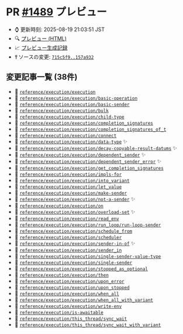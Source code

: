 # PR [\#1489](https://github.com/cpprefjp/site/pull/1489) プレビュー
- &#x231a; 更新時刻: 2025-08-19 21:03:51 JST
- &#x1f50d; [プレビュー (HTML)](https://cpprefjp.github.io/site/gen/pull/1489)
- &#x1f4c8; [プレビュー生成記録](https://github.com/cpprefjp/site/actions?query=event%3Apull_request_target+branch%3Ap3557r3)
- **&#x2AEF;** ソースの変更: [`715c5f9..157a932`](https://github.com/cpprefjp/site/compare/715c5f996ee4be5e568e0b28bd2b5edb4a4008a7..157a932f88b6387f24817b254ecfdd41b9273622)

## 変更記事一覧 (38件)

- &#x1f4dd; [`reference/execution/execution`](https://cpprefjp.github.io/site/gen/pull/1489/reference/execution/execution.html)
- &#x1f4dd; [`reference/execution/execution/basic-operation`](https://cpprefjp.github.io/site/gen/pull/1489/reference/execution/execution/basic-operation.html)
- &#x1f4dd; [`reference/execution/execution/basic-sender`](https://cpprefjp.github.io/site/gen/pull/1489/reference/execution/execution/basic-sender.html)
- &#x1f4dd; [`reference/execution/execution/bulk`](https://cpprefjp.github.io/site/gen/pull/1489/reference/execution/execution/bulk.html)
- &#x1f4dd; [`reference/execution/execution/child-type`](https://cpprefjp.github.io/site/gen/pull/1489/reference/execution/execution/child-type.html)
- &#x1f4dd; [`reference/execution/execution/completion_signatures`](https://cpprefjp.github.io/site/gen/pull/1489/reference/execution/execution/completion_signatures.html)
- &#x1f4dd; [`reference/execution/execution/completion_signatures_of_t`](https://cpprefjp.github.io/site/gen/pull/1489/reference/execution/execution/completion_signatures_of_t.html)
- &#x1f4dd; [`reference/execution/execution/connect`](https://cpprefjp.github.io/site/gen/pull/1489/reference/execution/execution/connect.html)
- &#x1f4dd; [`reference/execution/execution/data-type`](https://cpprefjp.github.io/site/gen/pull/1489/reference/execution/execution/data-type.html) &#x2728;
- &#x1f4dd; [`reference/execution/execution/decay-copyable-result-datums`](https://cpprefjp.github.io/site/gen/pull/1489/reference/execution/execution/decay-copyable-result-datums.html) &#x2728;
- &#x1f4dd; [`reference/execution/execution/dependent_sender`](https://cpprefjp.github.io/site/gen/pull/1489/reference/execution/execution/dependent_sender.html) &#x2728;
- &#x1f4dd; [`reference/execution/execution/dependent_sender_error`](https://cpprefjp.github.io/site/gen/pull/1489/reference/execution/execution/dependent_sender_error.html) &#x2728;
- &#x1f4dd; [`reference/execution/execution/get_completion_signatures`](https://cpprefjp.github.io/site/gen/pull/1489/reference/execution/execution/get_completion_signatures.html)
- &#x1f4dd; [`reference/execution/execution/impls-for`](https://cpprefjp.github.io/site/gen/pull/1489/reference/execution/execution/impls-for.html)
- &#x1f4dd; [`reference/execution/execution/into_variant`](https://cpprefjp.github.io/site/gen/pull/1489/reference/execution/execution/into_variant.html)
- &#x1f4dd; [`reference/execution/execution/let_value`](https://cpprefjp.github.io/site/gen/pull/1489/reference/execution/execution/let_value.html)
- &#x1f4dd; [`reference/execution/execution/make-sender`](https://cpprefjp.github.io/site/gen/pull/1489/reference/execution/execution/make-sender.html)
- &#x1f4dd; [`reference/execution/execution/not-a-sender`](https://cpprefjp.github.io/site/gen/pull/1489/reference/execution/execution/not-a-sender.html) &#x2728;
- &#x1f4dd; [`reference/execution/execution/on`](https://cpprefjp.github.io/site/gen/pull/1489/reference/execution/execution/on.html)
- &#x1f4dd; [`reference/execution/execution/overload-set`](https://cpprefjp.github.io/site/gen/pull/1489/reference/execution/execution/overload-set.html) &#x2728;
- &#x1f4dd; [`reference/execution/execution/read_env`](https://cpprefjp.github.io/site/gen/pull/1489/reference/execution/execution/read_env.html)
- &#x1f4dd; [`reference/execution/execution/run_loop/run-loop-sender`](https://cpprefjp.github.io/site/gen/pull/1489/reference/execution/execution/run_loop/run-loop-sender.html)
- &#x1f4dd; [`reference/execution/execution/schedule_from`](https://cpprefjp.github.io/site/gen/pull/1489/reference/execution/execution/schedule_from.html)
- &#x1f4dd; [`reference/execution/execution/scheduler`](https://cpprefjp.github.io/site/gen/pull/1489/reference/execution/execution/scheduler.html)
- &#x1f4dd; [`reference/execution/execution/sender-in-of`](https://cpprefjp.github.io/site/gen/pull/1489/reference/execution/execution/sender-in-of.html) &#x2728;
- &#x1f4dd; [`reference/execution/execution/sender_in`](https://cpprefjp.github.io/site/gen/pull/1489/reference/execution/execution/sender_in.html)
- &#x1f4dd; [`reference/execution/execution/single-sender-value-type`](https://cpprefjp.github.io/site/gen/pull/1489/reference/execution/execution/single-sender-value-type.html)
- &#x1f4dd; [`reference/execution/execution/single-sender`](https://cpprefjp.github.io/site/gen/pull/1489/reference/execution/execution/single-sender.html)
- &#x1f4dd; [`reference/execution/execution/stopped_as_optional`](https://cpprefjp.github.io/site/gen/pull/1489/reference/execution/execution/stopped_as_optional.html)
- &#x1f4dd; [`reference/execution/execution/then`](https://cpprefjp.github.io/site/gen/pull/1489/reference/execution/execution/then.html)
- &#x1f4dd; [`reference/execution/execution/upon_error`](https://cpprefjp.github.io/site/gen/pull/1489/reference/execution/execution/upon_error.html)
- &#x1f4dd; [`reference/execution/execution/upon_stopped`](https://cpprefjp.github.io/site/gen/pull/1489/reference/execution/execution/upon_stopped.html)
- &#x1f4dd; [`reference/execution/execution/when_all`](https://cpprefjp.github.io/site/gen/pull/1489/reference/execution/execution/when_all.html)
- &#x1f4dd; [`reference/execution/execution/when_all_with_variant`](https://cpprefjp.github.io/site/gen/pull/1489/reference/execution/execution/when_all_with_variant.html)
- &#x1f4dd; [`reference/execution/execution/write-env`](https://cpprefjp.github.io/site/gen/pull/1489/reference/execution/execution/write-env.html)
- &#x1f4dd; [`reference/execution/is-awaitable`](https://cpprefjp.github.io/site/gen/pull/1489/reference/execution/is-awaitable.html)
- &#x1f4dd; [`reference/execution/this_thread/sync_wait`](https://cpprefjp.github.io/site/gen/pull/1489/reference/execution/this_thread/sync_wait.html)
- &#x1f4dd; [`reference/execution/this_thread/sync_wait_with_variant`](https://cpprefjp.github.io/site/gen/pull/1489/reference/execution/this_thread/sync_wait_with_variant.html)
